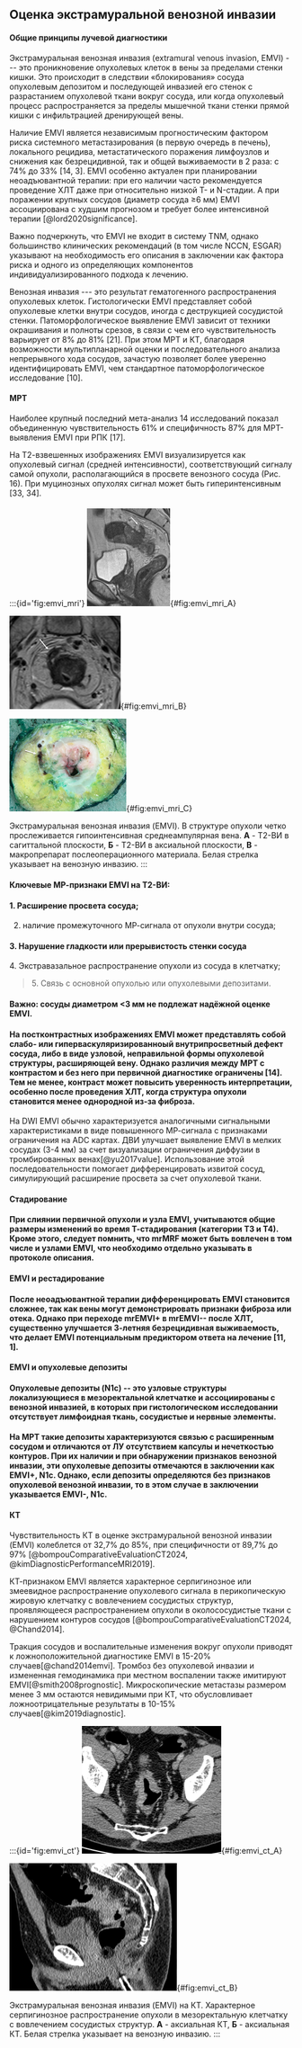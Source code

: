 ## Оценка экстрамуральной венозной инвазии

#### Общие принципы лучевой диагностики

Экстрамуральная венозная инвазия (extramural venous invasion, EMVI) ---
это проникновение опухолевых клеток в вены за пределами стенки кишки.
Это происходит в следствии «блокирования» сосуда опухолевым депозитом и
последующей инвазией его стенок с разрастанием опухолевой ткани вокруг
сосуда, или когда опухолевый процесс распространяется за пределы
мышечной ткани стенки прямой кишки с инфильтрацией дренирующей вены.

Наличие EMVI является независимым прогностическим фактором риска
системного метастазирования (в первую очередь в печень), локального
рецидива, метастатического поражения лимфоузлов и снижения как
безрецидивной, так и общей выживаемости в 2 раза: с 74% до 33% [14,
3]. EMVI особенно актуален при планировании неоадъювантной терапии: при
его наличии часто рекомендуется проведение ХЛТ даже при относительно
низкой T- и N-стадии. А при поражении крупных сосудов (диаметр сосуда ≥6
мм) EMVI ассоциирована с худшим прогнозом и требует более интенсивной
терапии [@lord2020significance].

Важно подчеркнуть, что EMVI не входит в систему TNM, однако большинство
клинических рекомендаций (в том числе NCCN, ESGAR) указывают на
необходимость его описания в заключении как фактора риска и одного из
определяющих компонентов индивидуализированного подхода к лечению.

Венозная инвазия --- это результат гематогенного распространения
опухолевых клеток. Гистологически EMVI представляет собой опухолевые
клетки внутри сосудов, иногда с деструкцией сосудистой стенки.
Патоморфологическое выявление EMVI зависит от техники окрашивания и
полноты срезов, в связи с чем его чувствительность варьирует от 8% до
81% [21]. При этом МРТ и КТ, благодаря возможности мультипланарной
оценки и последовательного анализа непрерывного хода сосудов, зачастую
позволяет более уверенно идентифицировать EMVI, чем стандартное
патоморфологическое исследование [10].

#### МРТ

Наиболее крупный последний мета-анализ 14 исследований показал объединенную чувствительность 61% и специфичность 87% для МРТ-выявления EMVI при РПК [17].

На Т2-взвешенных изображениях EMVI визуализируется как опухолевый сигнал (средней интенсивности), соответствующий сигналу самой опухоли, располагающийся в просвете венозного сосуда (Рис. 16). При муцинозных опухолях сигнал может быть гиперинтенсивным [33, 34].

#### 

:::{id='fig:emvi_mri'}
![Т2-ВИ в сагиттальной плоскости. Экстрамуральная венозная инвазия (EMVI) (белая стрелка).](./img/staging/emvi/image52.png){#fig:emvi_mri_A}

![Т2-ВИ в аксиальной плоскости. Экстрамуральная венозная инвазия (EMVI) (белая стрелка).](./img/staging/emvi/image9.png){#fig:emvi_mri_B}

![Макропрепарат послеоперационного материала. Сосуд с тромбированным сосудом, окруженный опухолью.](./img/staging/emvi/image33.png){#fig:emvi_mri_C}

Экстрамуральная венозная инвазия (EMVI). В структуре опухоли четко прослеживается гипоинтенсивная среднеампулярная вена. **А** - Т2-ВИ в сагиттальной плоскости, **Б** - Т2-ВИ в аксиальной плоскости, **В** - макропрепарат послеоперационного материала. Белая стрелка указывает на венозную инвазию.
:::

#### Ключевые МР-признаки EMVI на Т2-ВИ:

#### 1. Расширение просвета сосуда;

2. наличие промежуточного МР-сигнала от опухоли внутри сосуда;

#### 3. Нарушение гладкости или прерывистость стенки сосуда

4\. Экстравазальное распространение опухоли из сосуда в клетчатку;

> 5\. Связь с основной опухолью или опухолевыми депозитами.

#### Важно: сосуды диаметром \<3 мм не подлежат надёжной оценке EMVI.

#### На постконтрастных изображениях EMVI может представлять собой слабо- или гиперваскуляризированноый внутрипросветный дефект сосуда, либо в виде узловой, неправильной формы опухолевой структуры, расширяющей вену. Однако различия между МРТ с контрастом и без него при первичной диагностике ограничены [14]. Тем не менее, контраст может повысить уверенность интерпретации, особенно после проведения ХЛТ, когда структура опухоли становится менее однородной из-за фиброза.

На DWI EMVI обычно характеризуется аналогичными сигнальными характеристиками в виде повышенного МР-сигнала с признаками ограничения на ADC картах. ДВИ улучшает выявление EMVI в мелких сосудах (3-4 мм) за счет визуализации ограничения диффузии в тромбированных венах[@yu2017value]. Использование этой последовательности помогает дифференцировать извитой сосуд, симулирующий расширение просвета за счет опухолевой ткани.

#### Стадирование

#### При слиянии первичной опухоли и узла EMVI, учитываются общие размеры изменений во время Т-стадирования (категории Т3 и Т4). Кроме этого, следует помнить, что mrMRF может быть вовлечен в том числе и узлами EMVI, что необходимо отдельно указывать в протоколе описания.

#### EMVI и рестадирование

#### После неоадъювантной терапии дифференцировать EMVI становится сложнее, так как вены могут демонстрировать признаки фиброза или отека. Однако при переходе mrEMVI+ в mrEMVI-- после ХЛТ, существенно улучшается 3-летняя безрецидивная выживаемость, что делает EMVI потенциальным предиктором ответа на лечение [11, 1].

#### EMVI и опухолевые депозиты

#### Опухолевые депозиты (N1c) -- это узловые структуры локализующиеся в мезоректальной клетчатке и ассоциированы с венозной инвазией, в которых при гистологическом исследовании отсутствует лимфоидная ткань, сосудистые и нервные элементы.

#### На МРТ такие депозиты характеризуются связью с расширенным сосудом и отличаются от ЛУ отсутствием капсулы и нечеткостью контуров. При их наличии и при обнаружении признаков венозной инвазии, эти опухолевые депозиты отмечаются в заключении как EMVI+, N1c. Однако, если депозиты определяются без признаков опухолевой венозной инвазии, то в этом случае в заключении указывается EMVI-, N1c.

#### КТ

Чувствительность КТ в оценке экстрамуральной венозной инвазии (EMVI)
колеблется от 32,7% до 85%, при специфичности от 89,7% до 97%
[@bompouComparativeEvaluationCT2024,
\@kimDiagnosticPerformanceMRI2019].

КТ-признаком EMVI является характерное серпигинозное или змеевидное
распространение опухолевого сигнала в перикопическую жировую клетчатку с
вовлечением сосудистых структур, проявляющееся распространением опухоли
в околососудистые ткани с нарушением контуров сосудов
[@bompouComparativeEvaluationCT2024, \@Chand2014].

Тракция сосудов и воспалительные изменения вокруг опухоли приводят к
ложноположительной диагностике EMVI в 15-20% случаев[@chand2014emvi].
Тромбоз без опухолевой инвазии и измененная гемодинамика при местном
воспалении также имитируют EMVI[@smith2008prognostic].
Микроскопические метастазы размером менее 3 мм остаются невидимыми при
КТ, что обусловливает ложноотрицательные результаты в 10-15%
случаев[@kim2019diagnostic].

:::{id='fig:emvi_ct'}
![Экстрамуральная венозная инвазия (EMVI) на КТ. Серпигинозное распространение опухоли в мезоректальную клетчатку (белая стрелка).](./img/staging/emvi/image11.png){#fig:emvi_ct_A}

![Экстрамуральная венозная инвазия (EMVI) на КТ. Серпигинозное распространение опухоли в мезоректальную клетчатку (белая стрелка).](./img/staging/emvi/image57.png){#fig:emvi_ct_B}

Экстрамуральная венозная инвазия (EMVI) на КТ. Характерное серпигинозное распространение опухоли в мезоректальную клетчатку с вовлечением сосудистых структур. **А** - аксиальная КТ, **Б** - аксиальная КТ. Белая стрелка указывает на венозную инвазию.
:::

